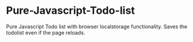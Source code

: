# Pure-Javascript-Todo-list
Pure Javascript Todo list with browser localstorage functionality. Saves the todolist even if the page reloads.

